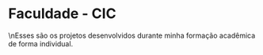 # Faculdade - CIC
\nEsses são os projetos desenvolvidos durante minha formação acadêmica de forma individual.
